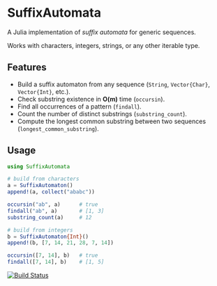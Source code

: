 # SuffixAutomata
A Julia implementation of *suffix automata* for generic sequences.  

Works with characters, integers, strings, or any other iterable type.  

## Features
- Build a suffix automaton from any sequence (`String`, `Vector{Char}`, `Vector{Int}`, etc.).
- Check substring existence in **O(m)** time (`occursin`).
- Find all occurrences of a pattern (`findall`).
- Count the number of distinct substrings (`substring_count`).
- Compute the longest common substring between two sequences (`longest_common_substring`).

## Usage

```julia
using SuffixAutomata

# build from characters
a = SuffixAutomaton()
append!(a, collect("ababc"))

occursin("ab", a)      # true
findall("ab", a)       # [1, 3]
substring_count(a)     # 12

# build from integers
b = SuffixAutomaton{Int}()
append!(b, [7, 14, 21, 28, 7, 14])

occursin([7, 14], b)   # true
findall([7, 14], b)    # [1, 5]
```

[![Build Status](https://github.com/myersm0/SuffixAutomata.jl/actions/workflows/CI.yml/badge.svg?branch=main)](https://github.com/myersm0/SuffixAutomata.jl/actions/workflows/CI.yml?query=branch%3Amain)
